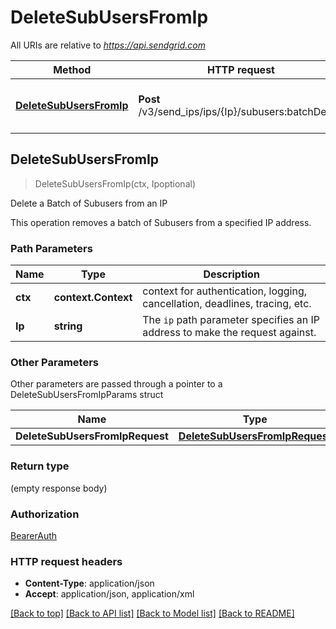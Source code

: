 # DeleteSubUsersFromIp

All URIs are relative to *https://api.sendgrid.com*

Method | HTTP request | Description
------------- | ------------- | -------------
[**DeleteSubUsersFromIp**](DeleteSubUsersFromIp.md#DeleteSubUsersFromIp) | **Post** /v3/send_ips/ips/{Ip}/subusers:batchDelete | Delete a Batch of Subusers from an IP



## DeleteSubUsersFromIp

> DeleteSubUsersFromIp(ctx, Ipoptional)

Delete a Batch of Subusers from an IP

This operation removes a batch of Subusers from a specified IP address.

### Path Parameters


Name | Type | Description
------------- | ------------- | -------------
**ctx** | **context.Context** | context for authentication, logging, cancellation, deadlines, tracing, etc.
**Ip** | **string** | The `ip` path parameter specifies an IP address to make the request against.

### Other Parameters

Other parameters are passed through a pointer to a DeleteSubUsersFromIpParams struct


Name | Type | Description
------------- | ------------- | -------------
**DeleteSubUsersFromIpRequest** | [**DeleteSubUsersFromIpRequest**](DeleteSubUsersFromIpRequest.md) | 

### Return type

 (empty response body)

### Authorization

[BearerAuth](../README.md#BearerAuth)

### HTTP request headers

- **Content-Type**: application/json
- **Accept**: application/json, application/xml

[[Back to top]](#) [[Back to API list]](../README.md#documentation-for-api-endpoints)
[[Back to Model list]](../README.md#documentation-for-models)
[[Back to README]](../README.md)

